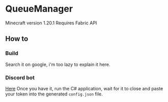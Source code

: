 # QueueManager
Minecraft version 1.20.1
Requires Fabric API
## How to
### Build
Search it on google, i'm too lazy to explain it here.
### Discord bot
[Here](https://discord.com/developers/docs/getting-started#step-1-creating-an-app)
Once you have it, run the C# application, wait for it to close and paste your token into the generated ``config.json`` file.
